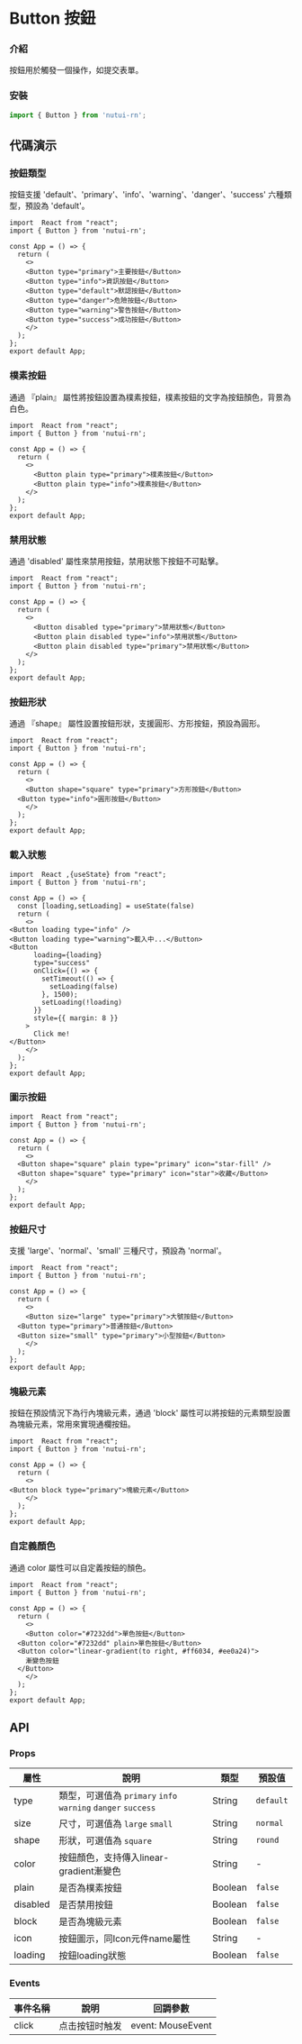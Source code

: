 # Button 按鈕

### 介紹

按鈕用於觸發一個操作，如提交表單。

### 安裝

``` javascript
import { Button } from 'nutui-rn';
```

## 代碼演示

### 按鈕類型

按鈕支援 'default'、'primary'、'info'、'warning'、'danger'、'success' 六種類型，預設為 'default'。

```SnackPlayer name=Button&dependencies=nutui-rn
import  React from "react";
import { Button } from 'nutui-rn';

const App = () => {
  return (
    <>
    <Button type="primary">主要按鈕</Button>
    <Button type="info">資訊按鈕</Button>
    <Button type="default">默認按鈕</Button>
    <Button type="danger">危險按鈕</Button>
    <Button type="warning">警告按鈕</Button>
    <Button type="success">成功按鈕</Button>
    </>
  );
};
export default App;
```


### 樸素按鈕

通過 『plain』 屬性將按鈕設置為樸素按鈕，樸素按鈕的文字為按鈕顏色，背景為白色。

```SnackPlayer name=Button&dependencies=nutui-rn
import  React from "react";
import { Button } from 'nutui-rn';

const App = () => {
  return (
    <>
      <Button plain type="primary">樸素按鈕</Button>
      <Button plain type="info">樸素按鈕</Button>
    </>
  );
};
export default App;
```

### 禁用狀態

通過 'disabled' 屬性來禁用按鈕，禁用狀態下按鈕不可點擊。

```SnackPlayer name=Button&dependencies=nutui-rn
import  React from "react";
import { Button } from 'nutui-rn';

const App = () => {
  return (
    <>
      <Button disabled type="primary">禁用狀態</Button>
      <Button plain disabled type="info">禁用狀態</Button>
      <Button plain disabled type="primary">禁用狀態</Button>
    </>
  );
};
export default App;
```


### 按鈕形狀

通過 『shape』 屬性設置按鈕形狀，支援圓形、方形按鈕，預設為圓形。

```SnackPlayer name=Button&dependencies=nutui-rn
import  React from "react";
import { Button } from 'nutui-rn';

const App = () => {
  return (
    <>
    <Button shape="square" type="primary">方形按鈕</Button>
  <Button type="info">圓形按鈕</Button>
    </>
  );
};
export default App;
```


### 載入狀態

```SnackPlayer name=Button&dependencies=nutui-rn
import  React ,{useState} from "react";
import { Button } from 'nutui-rn';

const App = () => {
  const [loading,setLoading] = useState(false)
  return (
    <>
<Button loading type="info" />
<Button loading type="warning">載入中...</Button>
<Button
      loading={loading}
      type="success"
      onClick={() => {
        setTimeout(() => {
          setLoading(false)
        }, 1500);
        setLoading(!loading)
      }}
      style={{ margin: 8 }}
    >
      Click me!
</Button>
    </>
  );
};
export default App;
```

### 圖示按鈕

```SnackPlayer name=Button&dependencies=nutui-rn
import  React from "react";
import { Button } from 'nutui-rn';

const App = () => {
  return (
    <>
  <Button shape="square" plain type="primary" icon="star-fill" />
  <Button shape="square" type="primary" icon="star">收藏</Button>
    </>
  );
};
export default App;
```

### 按鈕尺寸

支援 'large'、'normal'、'small' 三種尺寸，預設為 'normal'。

```SnackPlayer name=Button&dependencies=nutui-rn
import  React from "react";
import { Button } from 'nutui-rn';

const App = () => { 
  return (
    <>
    <Button size="large" type="primary">大號按鈕</Button>
  <Button type="primary">普通按鈕</Button>
  <Button size="small" type="primary">小型按鈕</Button>
    </>
  );
};
export default App;
```


### 塊級元素

按鈕在預設情況下為行內塊級元素，通過 'block' 屬性可以將按鈕的元素類型設置為塊級元素，常用來實現通欄按鈕。

```SnackPlayer name=Button&dependencies=nutui-rn
import  React from "react";
import { Button } from 'nutui-rn';

const App = () => { 
  return (
    <>
<Button block type="primary">塊級元素</Button>
    </>
  );
};
export default App;
```


### 自定義顏色
通過 color 屬性可以自定義按鈕的顏色。

```SnackPlayer name=Button&dependencies=nutui-rn
import  React from "react";
import { Button } from 'nutui-rn';

const App = () => { 
  return (
    <>
    <Button color="#7232dd">單色按鈕</Button>
  <Button color="#7232dd" plain>單色按鈕</Button>
  <Button color="linear-gradient(to right, #ff6034, #ee0a24)">
    漸變色按鈕
  </Button>
    </>
  );
};
export default App;
```

## API

### Props

| 屬性 | 說明 | 類型 | 預設值           |
|--------------|----------------------------------|--------|------------------|
| type         | 類型，可選值為 `primary` `info` `warning` `danger` `success` | String |`default`         |
| size        | 尺寸，可選值為 `large` `small`  | String | `normal`      |
| shape         | 形狀，可選值為 `square` | String | `round`             |
| color | 按鈕顏色，支持傳入linear-gradient漸變色     | String | - |
| plain          | 	是否為樸素按鈕                       | Boolean | `false`             |
| disabled          | 	是否禁用按鈕                       | Boolean | `false`              |
| block          | 是否為塊級元素                        | Boolean | `false`               |
| icon          | 按鈕圖示，同Icon元件name屬性                        | String | -     |
| loading          | 按鈕loading狀態                        | Boolean | `false`               |

### Events

| 事件名稱 | 說明 | 回調參數     |
|--------|----------------|--------------|
| click  | 点击按钮时触发 | event: MouseEvent |

